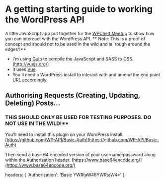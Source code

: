 # A getting starting guide to working the WordPress API

A little JavaScript app put together for the [WPChelt Meetup](https://www.meetup.com/Cheltenham-WordPress-Meetup/) to show how you can intereact with the WordPress API.
** Note: This is a proof of concept and should not to be used in the wild and is 'rough around the edges'!**

- I'm using [Gulp](http://vuejs.org/) to compile the JavaScript and SASS to CSS.(http://vuejs.org/)
- It uses [Vue](http://vuejs.org/).
- You'll need a WordPress install to interact with and amend the end point URL accordingly.

## Authorising Requests (Creating, Updating, Deleting) Posts...
### THIS SHOULD ONLY BE USED FOR TESTING PURPOSES. DO NOT USE IN THE WILD!**
You'll need to install this plugin on your WordPress install.
[https://github.com/WP-API/Basic-Auth](https://github.com/WP-API/Basic-Auth)

Then send a base 64 encoded version of your username:password along within the Authorization header.
[https://www.base64encode.org/](https://www.base64encode.org/)

headers: {
   'Authorization': 'Basic YWRtaW46YWRtaW4='
}

